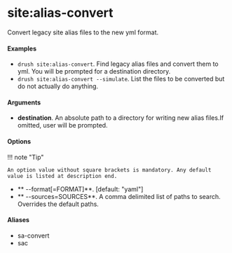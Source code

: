 # site:alias-convert

Convert legacy site alias files to the new yml format.

#### Examples

- <code>drush site:alias-convert</code>. Find legacy alias files and convert them to yml. You will be prompted for a destination directory.
- <code>drush site:alias-convert --simulate</code>. List the files to be converted but do not actually do anything.

#### Arguments

- **destination**. An absolute path to a directory for writing new alias files.If omitted, user will be prompted.

#### Options

!!! note "Tip"

    An option value without square brackets is mandatory. Any default value is listed at description end.

- ** --format[=FORMAT]**.  [default: "yaml"]
- ** --sources=SOURCES**. A comma delimited list of paths to search. Overrides the default paths.

#### Aliases

- sa-convert
- sac

